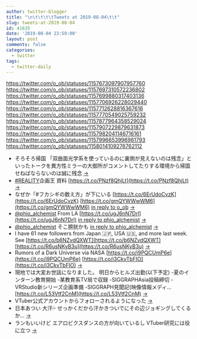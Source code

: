 ```yaml
---
author: twitter-blogger
title: "\n\t\t\t\tTweets at 2019-08-04\t\t"
slug: tweets-at-2019-08-04
id: 41635
date: '2019-08-04 23:59:00'
layout: post
comments: false
categories:
  - twitter
tags:
  - twitter-daily
---
```


https://twitter.com/o_ob/statuses/1157673097907957760 https://twitter.com/o_ob/statuses/1157697310572236802 https://twitter.com/o_ob/statuses/1157699880317403136 https://twitter.com/o_ob/statuses/1157706926228029440 https://twitter.com/o_ob/statuses/1157712628816367616 https://twitter.com/o_ob/statuses/1157770549025759232 https://twitter.com/o_ob/statuses/1157877964358529024 https://twitter.com/o_ob/statuses/1157907229879631873 https://twitter.com/o_ob/statuses/1157982041146716161 https://twitter.com/o_ob/statuses/1157996653996961793 https://twitter.com/o_ob/statuses/1158014109276762112  

*   そろそろ帰国 「双曲面光学系を使っているのに裏側が見えないのは残念」といったトークを異方性ミラーの大御所がコメントしてたりする環境から帰国せねばならないのは誠に残念 [->](https://twitter.com/o_ob/statuses/1157673097907957760)
*   [#REALITY](https://twitter.com/search?q=%23REALITY&src=hash)企画王 資料 [https://t.co/PNzf8QhjLt](https://t.co/PNzf8QhjLt) [->](https://twitter.com/o_ob/statuses/1157697310572236802)
*   なぜか「#フカシギの数え方」が下にいる [https://t.co/6ErUdoCvzK](https://t.co/6ErUdoCvzK) [https://t.co/gmQYWWwWM6](https://t.co/gmQYWWwWM6) [in reply to o_ob](https://twitter.com/o_ob/statuses/1157697310572236802) [->](https://twitter.com/o_ob/statuses/1157699880317403136)
*   [@phio_alchemist](https://twitter.com/phio_alchemist) From LA [https://t.co/ugJ6nN7Drl](https://t.co/ugJ6nN7Drl) [in reply to phio_alchemist](https://twitter.com/phio_alchemist/statuses/1157705974259433473) [->](https://twitter.com/o_ob/statuses/1157706926228029440)
*   [@phio_alchemist](https://twitter.com/phio_alchemist) そこ膀胱かも [in reply to phio_alchemist](https://twitter.com/phio_alchemist/statuses/1157711131797905408) [->](https://twitter.com/o_ob/statuses/1157712628816367616)
*   I have 61 new followers from Japan 🇯🇵, USA 🇺🇸, and more last week. See [https://t.co/b6NZvdQXWT](https://t.co/b6NZvdQXWT) [https://t.co/R6usNKyB3u](https://t.co/R6usNKyB3u) [->](https://twitter.com/o_ob/statuses/1157770549025759232)
*   Rumors of a Dark Universe via NASA [https://t.co/i9PQCUmP6e](https://t.co/i9PQCUmP6e) [https://t.co/i3CkvTbFIO](https://t.co/i3CkvTbFIO) [->](https://twitter.com/o_ob/statuses/1157877964358529024)
*   現地では大変お世話になりました。 明日からヒルズ出勤(以下予定) -夏のインターン教育開始 -某教育系TV局で収録 -SIGGRAPHAsia投稿締切 -VRStudio新シリーズ企画準備 -SIGGRAPH見聞記(映像情報メディ… [https://t.co/L53Vtf2CnM](https://t.co/L53Vtf2CnM) [->](https://twitter.com/o_ob/statuses/1157907229879631873)
*   VTuber公式アカウントからフォローされるようになった [->](https://twitter.com/o_ob/statuses/1157982041146716161)
*   日本あつい 大汗💦 せっかくだから汗かきついでにその辺ジョギングしてくるか... [->](https://twitter.com/o_ob/statuses/1157996653996961793)
*   ランもいいけど エアロビクスダンスの方が向いているし VTuber研究には役に立つ [->](https://twitter.com/o_ob/statuses/1158014109276762112)